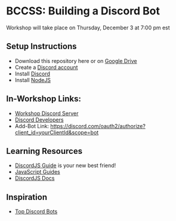 # BCCSS: Building a Discord Bot

Workshop will take place on Thursday, December 3 at 7:00 pm est

## Setup Instructions
* Download this repository here or on [Google Drive](https://bit.ly/2JnH2nD)
* Create a [Discord account](http://www.discord.com/)
* Install [Discord](http://www.discord.com/)
* Install [NodeJS](https://nodejs.org/en/)

## In-Workshop Links:
* [Workshop Discord Server](https://discord.gg/esfz8D6jFc)
* [Discord Developers](https://discord.com/developers)
* Add-Bot Link: https://discord.com/oauth2/authorize?client_id=yourClientId&scope=bot

## Learning Resources
* [DiscordJS Guide](https://discordjs.guide/) is your new best friend!
* [JavaScript Guides](https://discordjs.guide/#before-you-begin)
* [DiscordJS Docs](https://discord.js.org/#/docs/main/stable/general/welcome)

## Inspiration
* [Top Discord Bots](https://top.gg/list/top)
